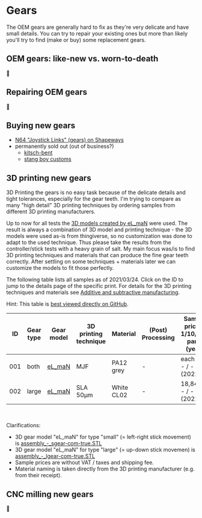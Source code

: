 # Gears
The OEM gears are generally hard to fix as they're very delicate and have small details. You can try to repair your existing ones but more than likely you'll try to find (make or buy) some replacement gears.

## OEM gears: like-new vs. worn-to-death

:construction:

## Repairing OEM gears

:construction:

## Buying new gears

- [N64 "Joystick Links" (gears) on Shapeways](https://www.shapeways.com/product/3VBPPB9LQ/n64-joystick-links)
- permanently sold out (out of business?)
    - [kitsch-bent](https://store.kitsch-bent.com/)
    - [stang boy customs](https://store.stangboycustoms.com/collections/all/products/replacement-n64-gears-v1b3)

## 3D printing new gears

3D Printing the gears is no easy task because of the delicate details and tight tolerances, especially for the gear teeth. I'm trying to compare as many "high detail" 3D printing techniques by ordering samples from different 3D printing manufacturers.

Up to now for all tests the [3D models created by eL_maN](https://www.thingiverse.com/thing:3053523) were used. The result is always a combination of 3D model and printing technique - the 3D models were used as-is from thingiverse, so no customization was done to adapt to the used technique. Thus please take the results from the controller/stick tests with a heavy grain of salt. My main focus was/is to find 3D printing techniques and materials that can produce the fine gear teeth correctly. After settling on some techniques + materials later we can customize the models to fit those perfectly.

The following table lists all samples as of 2021/03/24. Click on the ID to jump to the details page of the specific print. For details for the 3D printing techniques and materials see [Additive and subtractive manufacturing](../crosscutting/manufacturing.md).

Hint: This table is [best viewed directly on GitHub](https://github.com/herzogf/rebuild64/blob/main/gears/gears.md#3d-printing-new-gears).

| ID | Gear type | Gear model | 3D printing technique | Material | (Post) Processing | Sample pricing 1/10/100 parts (year) | Comments | Internal Note |
| ---| --- | --- | --- | --- | --- | --- | --- | --- |
| 001 | both | [eL_maN](https://www.thingiverse.com/thing:3053523/files) | MJF | PA12 grey | - | each 5€ / - / - (2021) | <details>good details on teeth, rough / abrasive surface, needed sanding/polishing</details> | RO-20210228 |
| 002 | large | [eL_maN](https://www.thingiverse.com/thing:3053523/files) | SLA 50µm | White CL02 | - | 18,84€ / - / - (2021) | <details>very good details on teeth, smooth surface, only needed removal of support structures, first test lead to off-centre stick and minimal flip-flopping while shaking the controller</details> | RO-20210228 |

<br/>

Clarifications:
- 3D gear model "eL_maN" for type "small" (= left-right stick movement) is [assembly_-_sgear-com-true.STL](https://www.thingiverse.com/thing:3053523/files)
- 3D gear model "eL_maN" for type "large" (= up-down stick movemen) is [assembly_-_lgear-com-true.STL](https://www.thingiverse.com/thing:3053523/files)
- Sample prices are without VAT / taxes and shipping fee.
- Material naming is taken directly from the 3D printing manufacturer (e.g. from their receipt).

## CNC milling new gears

:construction: